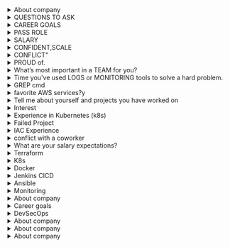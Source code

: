 <details><summary>About company</summary>

 Prove is the modern way of proving identity

</details>

<details><summary>QUESTIONS TO ASK</summary>

```markdown
## 🔧 Role-Specific and Technical Questions
- "How does your team currently manage software packaging and delivery to production environments? Are there any ongoing efforts to modernize or streamline this process?"
(This ties directly to the emphasis on packaging and delivering software.)

- "What configuration management tools are most heavily used in your environment today — is the team standardized on tools like Ansible or are multiple tools (e.g., Puppet, Chef) still in use?"

- "Can you describe how automation is currently implemented in your deployment workflows? Are there any tools or processes you'd like to improve or replace?"

- "How do you typically handle third-party software updates and upgrades across environments?"

- "What does monitoring and observability look like here — are tools like InfluxDB and Grafana already integrated into your pipelines?"

## 🛠 Infrastructure & Environment Questions
- "How is your infrastructure provisioned and maintained? Are virtual machines still a big part of your environment or is there a push towards containers or the cloud?"

- "Is Docker used for local development, CI/CD, or full production deployments? Are there any plans to adopt container orchestration tools like Kubernetes?"

- "How is HAProxy currently used in your infrastructure? Is it primarily for load balancing, or does it serve additional roles like traffic shaping or routing?"

## 👥 Team Collaboration & Development Process
- "How closely do deployment engineers collaborate with developers and QA teams? Is DevOps fully integrated across teams?"

- "Can you describe your Agile practices? Does the team follow Scrum or Kanban, and how does that impact deployment and release planning?"

- "What role do deployment engineers play during daily stand-ups or sprint planning?"

## 📈 Growth, Documentation, and Expectations
- "What would success look like in the first 90 days for someone in this role?"

- "Are there any high-priority projects or pain points the person in this role will be expected to address early on?"

- "How much emphasis is placed on writing and maintaining technical documentation for internal tools and deployments?"

## 🤝 Mentorship & Leadership
- "The description mentions mentoring junior engineers. Can you share more about the team structure and where this role fits in terms of leadership or guidance?"

## 🧭 Wrap-Up/Closing Questions
- "What are the biggest technical challenges your team is currently facing?"

- "How do you see this role evolving over the next 1–2 years as the organization grows?"

- "What qualities or skills have made previous team members successful in this role?"
```
</details>


<details><summary>CAREER GOALS</summary>

My career goal is to continue advancing as a DevOps and cloud automation expert, with a focus on designing scalable, secure, and production-ready infrastructure. I want to be in a role where I’m not just writing automation scripts, but actively driving architectural decisions, improving CI/CD maturity, and mentoring others on best practices.

In the long term, I see myself stepping into a senior or lead DevOps role where I can contribute to both hands-on delivery and strategic planning—especially in areas like GitOps, platform engineering, and DevSecOps. I’m particularly passionate about working in environments where infrastructure is treated as code, and where reliability, automation, and security are first-class citizens.

Charter’s emphasis on innovation, containerization, and production-grade deployments aligns really well with these goals. It’s a great place to grow deeper in technologies I already work with—like Kubernetes, Terraform, Ansible, and GitLab—while also contributing to larger organizational impact.

</details>

<details><summary>PASS ROLE</summary>

At Charter Communications, I worked as a DevOps Engineer IV, primarily focused on automating and managing on-premises and hybrid cloud Kubernetes environments. One of my key responsibilities was deploying and maintaining RKE2 Kubernetes clusters on VMware vSphere for internal applications.

I automated the provisioning process using a combination of Terraform, Ansible, and Infoblox IPAM, which significantly reduced manual overhead. I also integrated these clusters with Rancher for centralized management and governance.

For CI/CD, I implemented GitLab pipelines to build, test, and deploy containerized applications using Helm charts. I also deployed and managed self-hosted GitLab Runners to securely run jobs inside the enterprise network.

On the infrastructure side, I handled Nginx reverse proxies, load balancing, and NFS shared storage setup. I applied security best practices by enforcing RBAC, secrets management, and network policies, and also integrated tools like Centrify for identity management.

I designed a GitOps strategy using ArgoCD for application delivery, and integrated Prometheus and Grafana to monitor workloads across clusters. I collaborated with developers to containerize legacy and new applications, and created reusable golden VM images stored in JFrog Artifactory.

My day-to-day also involved troubleshooting network and VM-level issues (L2/L3), writing Bash/Python scripts, and ensuring that all infrastructure was documented and compliant.

</details>

<details><summary>SALARY</summary>

``` Option 1: If you'd prefer the company to share first ```
"I'm open and flexible, and I’d really like to learn more about the full scope of the role and team before discussing exact numbers. That said, I’m confident we can align on something that’s fair based on the responsibilities and market."

``` Option 2: If you want to give a range based on research ```
"Based on my experience with cloud infrastructure, Kubernetes, and DevOps automation, and considering the market rates for similar roles in this space, I’d expect something in the range of $135,000 to $145,000 total compensation. That’s flexible depending on benefits, equity, and growth opportunities."

</details>

<details><summary>CONFIDENT,SCALE</summary>

```What are you most confident in on your resume?```
"I'm most confident in my experience with Terraform and AWS infrastructure automation. I've used Terraform extensively to provision and manage cloud resources in production environments, including VPCs, EC2, EKS clusters, and IAM policies. I’ve built reusable modules, implemented remote state with locking, and integrated Terraform workflows into CI/CD pipelines using GitHub Actions. It’s an area where I’ve made a measurable impact—improving deployment speed, reducing manual errors, and enabling infrastructure consistency across teams."

``` "What scale are you most confident working at?" ```
"I'm most confident working at the mid-to-large scale—for example, environments with dozens of microservices, multiple staging/production AWS accounts, and container workloads orchestrated by Kubernetes or ECS. I've supported infrastructure that handles thousands of users and processes real-time data, and I’ve worked with security and compliance constraints like HIPAA, so I’m comfortable balancing scale with reliability and governance."

</details>

<details><summary>CONFLICT"</summary>

"Sure. One situation that comes to mind was during a project to implement infrastructure-as-code across our cloud environments. I was working closely with a developer who preferred to manage certain AWS resources manually through the console, while I was advocating for consistency and automation using Terraform.

At first, it led to tension—some resources were being changed out-of-band, which caused drift and broke our CI/CD workflows. Instead of escalating, I scheduled a one-on-one conversation to understand his perspective. It turned out he wasn’t against automation—he just hadn’t used Terraform much and was under pressure to meet a short deadline.

I offered to pair with him and walk through writing the Terraform for his use case. That not only helped get his part of the infrastructure into code, but also gave him confidence to use it going forward.

In the end, we aligned on a process that allowed faster manual testing in non-prod, but required Terraform for anything going to production. It strengthened both our working relationship and our platform reliability."

</details>

<details><summary>PROUD of.</summary>

"One project I’m really proud of was when I led the effort to refactor and modernize our infrastructure provisioning process using Terraform and GitHub Actions.

Previously, the team was relying on manual AWS console changes and scattered scripts, which made our environments inconsistent and hard to track. I proposed a Terraform-based approach, created reusable modules for common resources, and integrated automated validation and plan-review steps into our CI/CD pipeline.

It wasn’t just a technical win—it also required getting buy-in from teammates, documenting workflows, and training others on the new process. In the end, it improved our deployment speed, auditability, and team confidence, especially when provisioning HIPAA-sensitive environments.

What made me especially proud was seeing other teams adopt the same approach after we rolled it out, and hearing feedback that it reduced friction and increased reliability.

</details>

<details><summary>What’s most important in a TEAM for you?</summary>

"For me, the most important things in a team are trust, collaboration, and shared ownership.

I value working with people who are open to sharing knowledge and giving constructive feedback—especially in fast-moving environments like those involving Kubernetes and cloud infrastructure. No one knows everything, so it’s important that we feel safe asking questions or challenging ideas.

I also appreciate when everyone takes responsibility not just for their own work, but for the success of the system as a whole. Whether it’s a deployment going sideways or troubleshooting a tricky bug, it’s motivating to be in a team where people jump in and support each other.

And lastly, clear communication—whether it’s standups, pull requests, or incident response—is key. When we can openly talk through problems and iterate together, the team and the platform both get stronger."

</details>

<details><summary>Time you've used LOGS or MONITORING tools to solve a hard problem.</summary>


Sure. In one situation, we had a production issue where an API was intermittently timing out, but only for some users and only at peak hours. The application logs weren’t showing any errors, and the service appeared healthy in our basic uptime checks.

I turned to CloudWatch Logs Insights and started by filtering logs by response time and correlating slow responses with specific endpoints. Using custom metrics, I noticed that timeouts were happening mostly on one route that accessed a downstream PostgreSQL database.

From there, I checked Grafana dashboards, which were pulling metrics from Prometheus and RDS performance insights. I noticed a CPU spike and connection saturation around the same time as the API issues. Digging into the DB logs confirmed a connection pool exhaustion.

We realized the Kubernetes pods were scaled up, but the database connection pool settings hadn’t been adjusted accordingly—causing throttling at the DB layer.

We tuned the connection pool size, adjusted our scaling policy, and added alerts via CloudWatch Alarms and Slack notifications for high DB CPU and connection usage. After that, the issue was resolved and didn’t recur.

This case really highlighted the value of correlating application logs with infrastructure monitoring, and having end-to-end visibility across services.


</details>

<details><summary>GREP cmd</summary>

In one case, I had to debug a production issue where a Kubernetes pod was intermittently failing to authenticate with a backend service. The logs were massive—gigabytes of mixed stdout and error output across dozens of files.

I used a grep pipeline to isolate error entries that included timestamps, the keyword AuthError, and only those that occurred within a certain time range, I combined this with awk later to extract only the pod names and correlate with kubelet logs.
Here's a simplified version of the command I used:

### grep "AuthError" /var/log/pods/*/*.log | grep "2025-08-08T10:3[0-9]" | \
### awk '{print $2}' | sort | uniq

### Breakdown of the Command
grep "AuthError" /var/log/pods/*/*.log:

This is the first pass. It searches all log files in a common Kubernetes log directory for the string "AuthError". This immediately cuts down the data from gigabytes to a much smaller set of lines.

| grep "2025-08-08T10:3[0-9]":

This is the second pass, using a pipe (|) to send the output of the first grep to a second grep.

It refines the search to a specific time window. The regular expression 10:3[0-9] matches any time between 10:30 and 10:39 (i.e., 10:30, 10:31, ..., 10:39). This is a powerful way to focus on the exact minutes the issue was occurring.

| awk '{print $2}':

This is the awk command, which takes the filtered output and processes it line by line.

awk treats each line as a series of fields separated by whitespace.

{print $2} tells awk to print the second field ($2) of each line. In this example, the second field is the pod ID (e.g., pod-a1b2c3d4e).

| sort | uniq:

These are two classic command-line utilities chained together.

sort takes the list of pod names from awk and sorts them alphabetically.

uniq removes duplicate entries from the sorted list. This gives you a clean list of unique pod names that experienced the AuthError within that specific time window.



```
Find lines containing the word “error” in all .log files - grep "error" *.log

A More Advanced Example with Case-insensitive, recursive, with line numbers
grep -rin "timeout" /var/log/
-r: Recursively search subdirectories

-i: Case-insensitive match

-n: Show line numbers of matches

"timeout": The search pattern

/var/log/: Directory to search in
```

</details>

<details><summary>favorite AWS services?y</summary>

That’s a great question. One of my favorite AWS services is Amazon ECS and EKS, because I work extensively with containerized applications. ECS is great for simpler use cases and fast deployments, while EKS gives me full Kubernetes flexibility for more complex orchestration.

I also really like AWS Lambda, especially for lightweight automation and event-driven workflows—it’s powerful for decoupling infrastructure logic from deployment code. It helps reduce overhead and simplifies things like alerts, cleanup scripts, or CI/CD hooks.

For infrastructure provisioning, CloudFormation is solid, but Terraform has been my tool of choice. I work with it on top of AWS services like VPC, EC2, S3, and RDS, and I appreciate the control and versioning it brings.

Lastly, CloudWatch is a service I rely on heavily—not just for logging and metrics, but for setting up alarms and integrating it with SNS or Lambda to respond to incidents quickly.

</details>

<details><summary>Tell me about yourself and projects you have worked on</summary>

Thank you for the opportunity to share about myself and my work. I am a dedicated Site Reliability Engineer with a strong focus on automation, scalability, and reliability. My passion for building and maintaining robust systems has driven my career, and I’ve had the privilege of working on projects that align well with the key responsibilities of this role..

## Experience and Projects
In my current role at Chater, I am responsible for automating the deployment and management of both on-prem and cloud-based Kubernetes clusters. This includes creating and managing CI/CD pipelines to streamline our development lifecycle and working closely with development teams to ensure that applications meet (SLOs) - Service Level Objectives. I also focus on monitoring infrastructure, applications, and services to ensure their availability, reliability, and scalability, which are core aspects of the role you're hiring for.

One key project I worked on was designing and implementing automation workflows to provision Kubernetes clusters using RKE2 on VMware vSphere ESXi, with a focus on hybrid cloud scalability by extending workloads to AWS. 

Additionally, I have hands-on experience with infrastructure-as-code (IaC) using Terraform and Ansible, which has allowed me to automate the provisioning of both public and private cloud environments. 

I developed Ansible playbooks to automate IP allocation via Infoblox IPAM and Terraform provisioning for VMs on-prem. I automated post-provisioning tasks like the installation of Centrify and Tanium, ensuring security and identity management across all environments.


My experience also spans observability; I implemented centralized logging and metrics collection using the ELK Stack and Prometheus/Grafana. This approach allows us to proactively detect issues, troubleshoot, and improve the reliability of our systems.

## Collaboration and Leadership
I strongly value collaboration, and I’ve worked with both technical and non-technical teams to foster ownership and maintain a culture of reliability. I believe in the SRE principle of ‘you build it, you own it’, and I always ensure that I’m providing documentation and training materials to support team members and improve their ability to operate production systems effectively.

I am also passionate about continuous learning, and I actively stay updated on new technologies and best practices to further improve system observability, performance, and scalability."

</details>


<details><summary>Interest</summary>

I am genuinely excited about the prospect of working at Genentech as a Software Development Engineer. 
The company's rich history in biotechnology, combined with its commitment to innovation 
and patient-centric solutions, deeply resonates with my values. 
I am eager to contribute my skills to projects that have a meaningful impact on 
healthcare outcomes. 
The collaborative and inclusive work culture at Genentech aligns with my belief in the 
power of interdisciplinary collaboration, and I am particularly drawn to the opportunities 
for continuous learning and career development that the company offers. 
Overall, I see Genentech as not just a workplace but a place where I can make a real 
difference and continue to grow professionally.
</details>

<details><summary>Experience in Kubernetes (k8s) </summary>

I have a lot of knowledge in orchestrating containerized applications with Kubernetes. I have hands-on experience deploying, managing, and scaling applications in Kubernetes clusters. I've successfully utilized Kubernetes to create resilient and scalable microservices architectures, facilitating improved resource utilization and application availability.

My proficiency extends to configuring and maintaining Kubernetes clusters, implementing best practices for container orchestration, and ensuring optimal performance and resource utilization. I am well-versed in managing deployments, services, and ingress resources, as well as implementing strategies for rolling updates and canary releases.

Moreover, I have a strong background in automating Kubernetes deployments and management tasks using tools like Helm. This includes creating reusable charts and templates to simplify the deployment of complex applications and services. My goal is always to optimize the development and deployment processes, making them more efficient, reliable, and scalable.

In summary, my experience with Kubernetes goes beyond basic deployment knowledge. I've actively contributed to creating and maintaining production-ready Kubernetes environments, ensuring the seamless orchestration of containerized applications in a scalable and efficient manner.
</details>

<details><summary>Failed Project</summary>

# Project Title: Kubernetes Migration and Continuous Deployment

## Description:
The objective of the project was to migrate a monolithic application to a microservices architecture orchestrated with Kubernetes. The team aimed to implement continuous deployment practices to enhance agility and scalability. Unfortunately, the project faced several challenges, leading to its failure.

## Challenges and Issues:

### Inadequate Training and Skill Gaps:
- The team lacked sufficient training in Kubernetes and the related DevOps practices. Skill gaps became apparent during the implementation phase, slowing down progress and leading to misconfigurations.

### Complex Legacy Codebase:
- The monolithic application had a highly complex and tightly coupled codebase. Breaking it down into microservices proved to be more challenging than anticipated, resulting in integration issues and performance bottlenecks.

### Insufficient Testing Strategy:
- The testing strategy was not comprehensive enough to handle the intricacies of a microservices architecture. This resulted in numerous issues being discovered only during the later stages of deployment, causing delays and disruptions.

### Communication Breakdown:
- Communication breakdowns occurred between development and operations teams. Misalignments in priorities and lack of clear communication channels led to a lack of coordination, further impeding the progress of the project.

### Inadequate Monitoring and Logging:
- The team did not implement robust monitoring and logging practices. As a result, identifying and troubleshooting issues in the Kubernetes environment was challenging, leading to prolonged downtime and user dissatisfaction.

### Resistance to Change:
- There was resistance from some team members and stakeholders to the shift towards microservices and Kubernetes. This resistance resulted in delays, as efforts were spent on addressing concerns rather than focusing on the implementation.

## Lessons Learned:

### Invest in Comprehensive Training:
- Ensure that the team receives adequate training in Kubernetes and associated tools before embarking on a migration project.

### Address Legacy Code Challenges Early:
- Prioritize the refactoring of the legacy codebase to better align with microservices architecture before initiating the migration.

### Enhance Testing Practices:
- Develop a robust testing strategy that covers both unit testing and end-to-end testing for the microservices and their interactions.

### Improve Communication Channels:
- Establish clear communication channels between development and operations teams to foster collaboration and alignment.

### Implement Effective Monitoring:
- Invest in monitoring and logging solutions to detect issues early and streamline troubleshooting processes.

### Facilitate Change Management:
- Address resistance to change through effective change management strategies, ensuring all stakeholders are aligned with the project goals.


</details>

<details><summary>IAC Experience</summary>

Yes, I have written infrastructure-as-code (IaC) using tools like Terraform and CloudFormation to provision resources on the AWS cloud. I am familiar with creating infrastructure templates, defining resource configurations, and managing the provisioning process through code. I have experience in designing and implementing AWS infrastructure using these tools to achieve automation, scalability, and maintainability in the cloud environment."

</details>

<details><summary>conflict with a coworker</summary>

Certainly! Here's an example response to the question:

```markdown
# Example: Resolving Conflict with a Coworker

## Situation:
During a critical phase of our project, I and a coworker had a disagreement regarding the prioritization of tasks.
 The conflict arose when we were deciding whether to focus on optimizing existing code for performance or implementing 
new features to meet a tight deadline.

## Conflict Points:
- My perspective was to optimize the existing codebase to ensure long-term stability and maintainability.
- My coworker, on the other hand, believed that pushing new features was crucial to meet immediate project deadlines.

## Resolution Steps:

### 1. **Open Communication:**
   - I initiated an open and honest conversation with my coworker to understand their viewpoint better. 
We discussed the underlying reasons for our preferences and the potential impact on the project.

### 2. **Identify Common Goals:**
   - We identified our shared goal of project success and acknowledged that both optimizing the codebase 
and implementing new features were essential components of achieving that success.

### 3. **Compromise:**
   - We reached a compromise by agreeing to create a phased approach. We decided to dedicate a short 
period to optimizing the critical sections of the code while still making progress on the new features.

### 4. **Regular Check-Ins:**
   - We implemented regular check-ins to assess the impact of our decisions. This allowed us to make 
data-driven adjustments to our strategy based on real-time feedback and project priorities.

### 5. **Team Involvement:**
   - We involved other team members in the decision-making process to gather additional perspectives. 
This helped in building a more inclusive and collaborative approach to problem-solving.

### 6. **Document Agreements:**
   - To prevent future misunderstandings, we documented our agreements and shared them with the team.
 This document served as a reference point and helped maintain alignment as the project progressed.

## Outcome:
The conflict resolution process strengthened our working relationship. By finding common ground and 
implementing a balanced approach, we successfully optimized the codebase without compromising the 
delivery of new features. The experience taught us the importance of effective communication, compromise, 
and involving the team in decision-making.
```

In this example, the emphasis is on the steps taken to resolve the conflict, fostering collaboration,
 and achieving a mutually beneficial outcome.

</details>

<details><summary>What are your salary expectations?</summary>


Based on my research and understanding of the position's responsibilities and market standards, I am seeking a salary range of $130000 - $180000. However, I am open to discussing this further and considering the overall benefits package and opportunities for growth within the company. I believe in fair compensation that aligns with the value I can bring to the organization.

</details>


<details><summary>Terraform</summary> 

### Introduction:
In my previous role, I had the opportunity to extensively use Terraform to manage and provision infrastructure.

### Projects:

Example: "One notable project involved setting up an AWS infrastructure, where I used Terraform to define and deploy resources such as VPCs, EC2 instances, and RDS databases."

### Collaboration and Workflow:

Collaborating closely with the development and operations teams, we established a version-controlled Terraform workflow using Git, ensuring seamless collaboration, version tracking, and code reviews through pull requests on platforms like GitHub.

### Problem Solving:

Encountering challenges in scaling our infrastructure, I implemented modules and variables in Terraform to create reusable and scalable configurations. This not only streamlined our deployment process but also facilitated easy updates and maintenance.

### Infrastructure as Code (IaC) Principles:

I strongly believe in Infrastructure as Code principles, and Terraform became an integral part of our IaC strategy. This allowed us to version our infrastructure, maintain consistency across environments, and rapidly adapt to changing requirements.

### Continuous Learning:

I regularly stay informed about new features and best practices within the Terraform community, ensuring that our infrastructure provisioning aligns with industry standards and takes advantage of the latest advancements.

</details>

<details><summary>K8s</summary> 

### Introduction:

Throughout my role as a DevOps Engineer, I actively utilized Kubernetes to orchestrate containerized applications, streamline deployment processes, and enhance scalability."

### Projects:

One notable project involved transitioning our monolithic application to a microservices architecture. I spearheaded the adoption of Kubernetes to efficiently manage containerized workloads, ensuring improved scalability and resource utilization."

### Collaboration and Workflow:

I have Collaborated closely with development and operations teams, to established a containerized application workflow using Kubernetes. This included defining deployment configurations, managing pods, and implementing rolling updates for seamless application releases."

### Problem Solving:

In addressing some issues in ks8, like scaling challenges, I implemented horizontal pod autoscaling in Kubernetes, ensuring our applications could dynamically adapt to varying workloads. This not only improved performance but also optimized resource utilization.

### Infrastructure as Code (IaC) Integration:

Adhering to Infrastructure as Code principles, I have integrated Kubernetes manifests into our version control system. This allowed us to maintain a declarative configuration, ensuring consistency across environments and facilitating reproducibility and I have also integrated kubernetes in the CICD pipeline.

### Continuous Learning:

I actively stay informed about Kubernetes advancements, attending conferences and engaging with the Kubernetes community. 

</details>

<details><summary>Docker</summary> 

### Introduction:

### In my capacity as a Devops engineer, I have extensively employed Docker to containerize applications, simplify deployment, and enhance the portability of software across various environments.

### Projects:

One noteworthy project involved modernizing our deployment process. Where I championed the adoption of Docker containers to encapsulate our applications, it's libraries and dependencies, facilitating consistent deployment across development, testing, and production environments.

### Collaboration and Workflow:

I have collaborated with both development and operations teams, to implement a containerized development workflow using Docker. This included defining Dockerfiles, managing images, and utilizing Docker Compose for multi-container applications."

### Problem Solving:

In addressing compatibility challenges between development and production environments, I utilized Docker to create isolated containers, ensuring consistent runtime environments and minimizing the 'it works on my machine' problem to improved on deployment reliability.

### Infrastructure as Code (IaC) Integration:

Aligning with Infrastructure as Code principles, I integrated Docker configurations into our version control system. This allowed us to maintain versioned Dockerfiles and docker-compose.yaml files, ensuring transparency and reproducibility in our containerized application stack."

### Continuous Learning:

I stay actively engaged with the Docker community, exploring new features and best practices. This commitment ensures our containerization strategies leverage the latest advancements and align with industry standards."

</details>

<details><summary>Jenkins CICD</summary> 

### Introduction:

### In my role as a DE, I played a crucial role in optimizing our continuous integration and delivery processes, utilizing Jenkins as a key automation tool."

### Projects:

A significant project involved the implementation of a robust CI/CD pipeline. I spearheaded the configuration of Jenkins jobs to automate builds, tests, and deployments, resulting in a streamlined and efficient software delivery lifecycle.

### Collaboration and Workflow:

Collaborating closely with development and QA teams, we established a collaborative Jenkins pipeline that integrated seamlessly with version control systems. This allowed us to automate code builds, run tests, and deploy artifacts, fostering a culture of continuous integration."

### Problem Solving:

In addressing deployment challenges, I configured Jenkins to orchestrate the deployment process, allowing for consistent and automated releases. This significantly reduced manual errors and improved the overall reliability of our deployment pipeline."

### Infrastructure as Code (IaC) Integration:

Adhering to Infrastructure as Code principles, I integrated Jenkins pipeline configurations into our version control system. This facilitated version tracking, collaboration, and ensured that our CI/CD process was treated as code."

### Continuous Learning:

I actively engage with the Jenkins community, exploring new plugins and best practices. This commitment ensures that our CI/CD pipelines leverage the latest features and adhere to industry standards.

</details>

<details><summary>Ansible</summary> 

### Introduction:

In my capacity as a [Your Previous Role], I played a pivotal role in automating infrastructure management and configuration tasks using Ansible, contributing to increased efficiency and scalability."

### Projects:

A significant project involved implementing configuration management for our server infrastructure. I utilized Ansible playbooks to automate the provisioning, configuration, and maintenance of servers, ensuring consistency and reducing manual errors.

### Collaboration and Workflow:

Collaborating closely with operations and development teams, I integrated Ansible into our continuous integration pipeline. This involved creating Ansible roles for application deployment, ensuring seamless collaboration and continuous delivery."

### Problem Solving:

In addressing configuration drift across servers, I implemented Ansible playbooks to enforce consistent configurations. This not only mitigated discrepancies but also provided a reliable mechanism for scaling our infrastructure.

### Infrastructure as Code (IaC) Integration:

Aligning with Infrastructure as Code principles, I integrated Ansible playbooks into our version control system. This allowed us to treat infrastructure configurations as code, facilitating version tracking, collaboration, and ensuring reproducibility."

### Continuous Learning:

I stay actively engaged with the Ansible community, exploring new modules and best practices. This commitment ensures that our automation processes leverage the latest features and adhere to industry standards.

</details>

<details><summary>Monitoring</summary> 

### Introduction:

In my role as a [Your Previous Role], I actively contributed to establishing robust monitoring solutions, ensuring real-time visibility into system health and performance metrics."

### Projects:

A key project involved implementing a comprehensive monitoring system for our infrastructure. I employed tools like Prometheus and Grafana to collect, visualize, and alert on crucial performance metrics, enhancing our ability to proactively address issues.

### Collaboration and Workflow:

Collaborating closely with both operations and development teams, I integrated monitoring solutions into our continuous integration pipeline. This involved setting up alerts for key application and infrastructure metrics, facilitating rapid issue identification and resolution."

### Problem Solving:

In addressing intermittent performance issues, I fine-tuned monitoring thresholds and implemented anomaly detection. This proactive approach not only minimized downtime but also allowed us to identify potential issues before they escalated."

### Infrastructure as Code (IaC) Integration:

Embracing Infrastructure as Code principles, I integrated monitoring configurations into our version control system. This enabled us to version our monitoring setups, ensuring consistency across environments and allowing for easy replication."

### Continuous Learning:

I stay actively engaged with the monitoring community, exploring new tools and best practices. This commitment ensures that our monitoring strategies leverage the latest advancements and align with industry standards."

</details>

<details><summary>About company</summary>

</details>

<details><summary>Career goals</summary>
In my next position, I aim to further develop my skills in data analysis and project management. I am looking for a role that aligns with my passion for technology and innovation. I aspire to take on a leadership role, contributing my expertise to impactful projects and aligning with a company that values collaboration and innovation. Ultimately, I see myself growing into a leadership position in the tech industry, driving positive change and innovation.
</details>

<details><summary>DevSecOps</summary>

Throughout my career, I've gained significant experience in implementing DevSecOps principles to fortify software development pipelines. In my previous role, I led the transformation of our development practices to seamlessly integrate security measures at every stage of the Software Development Life Cycle.

In one project, I have implemented a CI/CD pipeline using Jenkins, where I integrated several security tools to ensure DevSecOps framework. I have employed pre-commit hooks with Git Leaks to detect security issues before they are submitted to a central (Git) repository.I employed static code analysis (SAST) tools such as SonarQube to scan code for vulnerabilities and compliance issues during the build phase, with Software Composition Analysis (SCA) to detect potential vulnerable components in the codebase third party library and dependencies - This not only facilitated early detection but also empowered developers with immediate feedback to address security concerns.

To enhance container security, I implemented Docker security scanning using tools like Trivy, and Synk. This allowed us to identify and remediate vulnerabilities in container images before deployment, reducing the risk of exploitation in production.

As part of our automated testing strategy, I integrated dynamic application security testing (DAST) tools like OWASP ZAP into our pipeline. By simulating real-world attacks, we identified and addressed security weaknesses in our applications dynamically. This approach significantly improved our ability to proactively identify and mitigate security risks.

Moreover, I championed the implementation of Infrastructure as Code (IaC) using Terraform, ensuring that our cloud infrastructure adhered to security best practices. We incorporated automated security checks within the IaC process, guaranteeing that any changes to our infrastructure were compliant with security policies.

I believe that my hands-on experience with tools like Jenkins, SonarQube, Clair, Semgrep, Synk. Trivy, OWASP ZAP, and Terraform, coupled with my strategic approach to integrating security into the development lifecycle, can significantly contribute to enhancing security and efficiency in your organization.

I look forward to discussing these experiences in more detail during our interview and exploring how my skills align with your organization's DevSecOps goals."


</details>

<details><summary>About company</summary>

</details>

<details><summary>About company</summary>

</details>

<details><summary>About company</summary>

</details>
